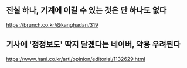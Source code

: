 ## 진실 하나, 기계에 이길 수 있는 것은 단 하나도 없다

https://brunch.co.kr/@kanghadan/319


## 기사에 '정정보도' 딱지 달겠다는 네이버, 악용 우려된다

https://www.hani.co.kr/arti/opinion/editorial/1132629.html


## 